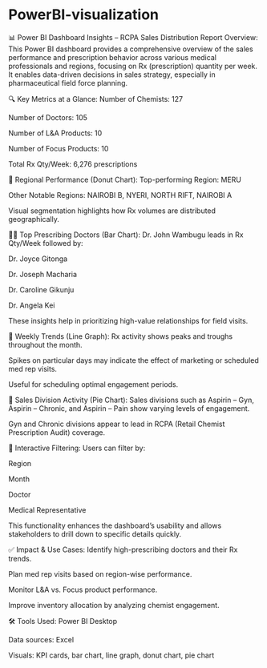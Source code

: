 # PowerBI-visualization
📊 Power BI Dashboard Insights – RCPA Sales Distribution Report
Overview:
This Power BI dashboard provides a comprehensive overview of the sales performance and prescription behavior across various medical professionals and regions, focusing on Rx (prescription) quantity per week. It enables data-driven decisions in sales strategy, especially in pharmaceutical field force planning.

🔍 Key Metrics at a Glance:
Number of Chemists: 127

Number of Doctors: 105

Number of L&A Products: 10

Number of Focus Products: 10

Total Rx Qty/Week: 6,276 prescriptions

📍 Regional Performance (Donut Chart):
Top-performing Region: MERU

Other Notable Regions: NAIROBI B, NYERI, NORTH RIFT, NAIROBI A

Visual segmentation highlights how Rx volumes are distributed geographically.

👨‍⚕️ Top Prescribing Doctors (Bar Chart):
Dr. John Wambugu leads in Rx Qty/Week followed by:

Dr. Joyce Gitonga

Dr. Joseph Macharia

Dr. Caroline Gikunju

Dr. Angela Kei

These insights help in prioritizing high-value relationships for field visits.

📅 Weekly Trends (Line Graph):
Rx activity shows peaks and troughs throughout the month.

Spikes on particular days may indicate the effect of marketing or scheduled med rep visits.

Useful for scheduling optimal engagement periods.

🧪 Sales Division Activity (Pie Chart):
Sales divisions such as Aspirin – Gyn, Aspirin – Chronic, and Aspirin – Pain show varying levels of engagement.

Gyn and Chronic divisions appear to lead in RCPA (Retail Chemist Prescription Audit) coverage.

🔄 Interactive Filtering:
Users can filter by:

Region

Month

Doctor

Medical Representative

This functionality enhances the dashboard’s usability and allows stakeholders to drill down to specific details quickly.

✅ Impact & Use Cases:
Identify high-prescribing doctors and their Rx trends.

Plan med rep visits based on region-wise performance.

Monitor L&A vs. Focus product performance.

Improve inventory allocation by analyzing chemist engagement.

🛠️ Tools Used:
Power BI Desktop

Data sources: Excel 

Visuals: KPI cards, bar chart, line graph, donut chart, pie chart


